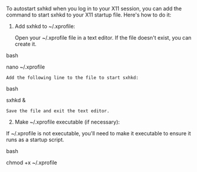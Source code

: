 To autostart sxhkd when you log in to your X11 session, you can add the command to start sxhkd to your X11 startup file. Here's how to do it:
1. Add sxhkd to ~/.xprofile:

    Open your ~/.xprofile file in a text editor. If the file doesn't exist, you can create it.

bash

nano ~/.xprofile

    Add the following line to the file to start sxhkd:

bash

sxhkd &

    Save the file and exit the text editor.

2. Make ~/.xprofile executable (if necessary):

If ~/.xprofile is not executable, you'll need to make it executable to ensure it runs as a startup script.

bash

chmod +x ~/.xprofile
